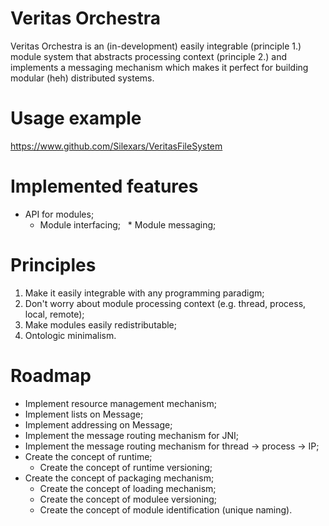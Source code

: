 # Veritas Orchestra

Veritas Orchestra is an (in-development) easily integrable (principle 1.) module system that abstracts processing context (principle 2.) and implements a messaging mechanism which makes it perfect for building modular (heh) distributed systems.

# Usage example

https://www.github.com/Silexars/VeritasFileSystem

# Implemented features

* API for modules;
   * Module interfacing;
   * Module messaging;

# Principles

1. Make it easily integrable with any programming paradigm;
2. Don't worry about module processing context (e.g. thread, process, local, remote);
3. Make modules easily redistributable;
4. Ontologic minimalism.

# Roadmap

* Implement resource management mechanism;
* Implement lists on Message;
* Implement addressing on Message;
* Implement the message routing mechanism for JNI;
* Implement the message routing mechanism for thread -> process -> IP;
* Create the concept of runtime;
   * Create the concept of runtime versioning;
* Create the concept of packaging mechanism;
   * Create the concept of loading mechanism;
   * Create the concept of modulee versioning;
   * Create the concept of  module identification (unique naming).
